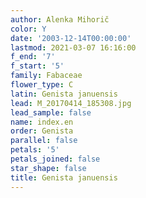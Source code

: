 ```yaml
---
author: Alenka Mihorič
color: Y
date: '2003-12-14T00:00:00'
lastmod: 2021-03-07 16:16:00
f_end: '7'
f_start: '5'
family: Fabaceae
flower_type: C
latin: Genista januensis
lead: M_20170414_185308.jpg
lead_sample: false
name: index.en
order: Genista
parallel: false
petals: '5'
petals_joined: false
star_shape: false
title: Genista januensis
---
```

